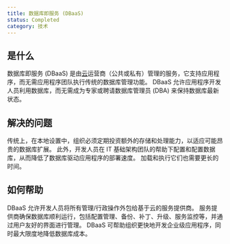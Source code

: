 ```yaml
---
title: 数据库即服务 (DBaaS)
status: Completed
category: 技术
---
```


## 是什么

数据库即服务 (DBaaS) 是由[云](/zh-cn/cloud-computing/)运营商（公共或私有）管理的服务，它支持应用程序，而无需应用程序团队执行传统的数据库管理功能。
DBaaS 允许应用程序开发人员利用数据库，而无需成为专家或聘请数据库管理员 (DBA) 来保持数据库最新状态。

## 解决的问题

传统上，在本地设置中，组织必须定期投资额外的存储和处理能力，以适应可能昂贵的数据库扩展。
此外，开发人员在 IT 基础架构团队的帮助下配置和配置数据库，从而降低了数据库驱动应用程序的部署速度。
加载和执行它们也需要更长的时间。

## 如何帮助

DBaaS 允许开发人员将所有管理/行政操作外包给基于云的服务提供商。
服务提供商确保数据库顺利运行，包括配置管理、备份、补丁、升级、服务监控等，并通过用户友好的界面进行管理。
DBaaS 可帮助组织更快地开发企业级应用程序，同时最大限度地降低数据库成本。

